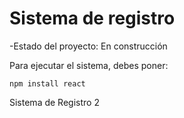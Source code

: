 <h1>Sistema de registro</h1>

-Estado del proyecto: En construcción

Para ejecutar el sistema, debes poner:

```npm install react```

Sistema de Registro 2
